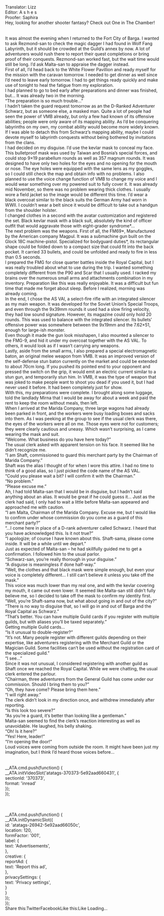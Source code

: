 <br/>
Translator: Lizz<br/>
Editor: A s h e s<br/>
Proofer: Saphira<br/>
Hey, looking for another shooter fantasy? Check out One in The Chamber!<br/>
<br/>
 <br/>
It was almost the evening when I returned to the Fort City of Barga. I wanted to ask Rezmond-san to check the magic dagger I had found in Wolf Fang Labyrinth, but it should be crowded at the Guild’s annex by now. A lot of adventurers would rush there to report their quest completions or bring proof of their conquests. Rezmond-san worked fast, but the wait time would still be long. I’d ask Malta-san to appraise the dagger instead.<br/>
First of all, I’d head back to the White Flower Pavillion and ready myself for the mission with the caravan tomorrow. I needed to get dinner as well since I’d need to leave early tomorrow. I had to get things ready quickly and make use of tonight to heal the fatigue from my exploration.<br/>
I had planned to go to bed early after preparations and dinner was finished, but… It was already two in the morning.<br/>
“The preparation is so much trouble…”<br/>
I hadn’t taken the guard request tomorrow as an the D-Ranked Adventurer Schwarz, but as someone else, a masked man. Quite a lot of people had seen the power of VMB already, but only a few had known of its offensive abilities; people were only aware of its mapping ability. As I’d be conquering labyrinths on my own, my combat ability would become more widely known. If I was able to detach this from Schwarz’s mapping ability, maybe I could devote myself to labyrinth conquests without being bothered by invitations from the clans.<br/>
I had decided on my disguise. I’d use the kevlar mask to conceal my face. This bulletproof mask was used by Taiwan and Bosnia’s special forces, and could stop 9×19 parabellum rounds as well as 357 magnum rounds. It was designed to have only two holes for the eyes and no opening for the mouth or nose. The eye holes were equipped with the same lens as my goggles, so I could still check the map and obtain info with no problems. I also planned to use the voice change function of VMB to change my voice and I would wear something over my powered suit to fully cover it. It was already mid November, so there was no problem wearing thick clothes. I usually wore a field jacket so the image would be different this time. I’d wear a black overcoat similar to the black suits the German Army had worn in WWII. I couldn’t wear a belt since it would be difficult to take out a handgun from the shoulder holster.<br/>
I changed clothes in a second with the avatar customization and registered the set. Black kevlar mask with a black suit, absolutely the kind of officer outfit that would aggravate those with eight-grader syndrome*…<br/>
The next problem was the weapons. First of all, the FM69*, Manufactured by the American company Magpul. It was a submachine gun built on the Glock 18C machine-pistol. Specialized for bodyguard duties*, its rectangular shape could be folded down to a compact size that could fit into the back pocket. It carried 33 bullets, and could be unfolded and ready to fire in less than 0.5 seconds.<br/>
I prepared the FMG for close quarter battles inside the Royal Capital, but I was really troubled about what to use during the trip. I wanted something completely different from the P90 and Scar that I usually used. I racked my brains over the numerous small arms and attachments combination in my inventory. Preparation like this was really enjoyable. It was a difficult but fun time that made me forget about sleep. Before I realized, morning was already coming.<br/>
In the end, I chose the AS VAl, a select-fire rifle with an integrated silencer as my main weapon. It was developed for the Soviet Union’s Special Troops, and even through the 9x39mm rounds it used had a slow firing velocity, they had low sound signature. However, its magazine could only hold 20 rounds. This was used to balance with the integrated silencer. Its bullets’ offensive power was somewhere between the 9x19mm and the 7.62×51, enough for large-ish monster.<br/>
Even though it made the gun look misshapen, I also mounted a silencer to the FMG-9, and hid it under my overcoat together with the AS VAL. To others, it would look as if I wasn’t carrying any weapons.<br/>
Lastly, aside from the small arms, I also prepared a special electromagnetic baton, an original melee weapon from VMB. It was an improved version of the self-defense stun baton currently on the market and could be extended to about 70cm long. If you pushed its pointed end to your opponent and pressed the switch on the grip, it would emit an electric current similar to a stun gun, and temporarily stun him. In VMB, it was the type of weapon that was joked to make people want to shoot you dead if you used it, but I had never used it before. It had been completely just for show.<br/>
With this, my preparations were complete. I brought along some luggage, told the landlady Mirna that I would be away for about a week and paid the rent to keep the room without meals, then left.<br/>
When I arrived at the Marida Company, three large wagons had already been parked in front, and the workers were busy loading boxes and sacks into them. As I was peeking at the group to see if the usual clerk was there, the eyes of the workers were all on me. Those eyes were not for customers; they were clearly cautious and uneasy. Which wasn’t surprising, as I came wearing the mask and suit.<br/>
“Welcome. What business do you have here today?”<br/>
The usual clerk asked with apparent tension on his face. It seemed like he didn’t recognize me.<br/>
“I am Shaft, commissioned to guard this merchant party by the Chairman of Marida Company.”<br/>
Shaft was the alias I thought of for when I wore this attire. I had no time to think of a good alias, so I just picked the code name of the AS VAL.<br/>
“Could you please wait a bit? I will confirm it with the Chairman.”<br/>
“No problem.”<br/>
“Please excuse me.”<br/>
Ah, I had told Malta-san that I would be in disguise, but I hadn’t said anything about an alias. It would be great if he could guess it… Just as the clerk had said, I only had to wait a little before Malta-san appeared and approached me with caution.<br/>
“I am Malta, Chairman of the Marida Company. Excuse me, but I would like to confirm under whose commission do you come as a guard of this merchant party?”<br/>
“…I come here in place of a D-rank adventurer called Schwarz. I heard that you have acknowledged this. Is it not true?”<br/>
“I apologize; of course I have known about this. Shaft-sama, please come inside. It will be a while until we depart.”<br/>
Just as expected of Malta-san – he had skillfully guided me to get a confirmation. I followed him to the usual parlor.<br/>
“Schwarz-san, you’re really thorough in your disguise.”<br/>
“A disguise is meaningless if done half-way.”<br/>
“Well, the clothes and that black mask were simple enough, but even your voice is completely different… I still can’t believe it unless you take off the mask.”<br/>
This voice was much lower than my real one, and with the kevlar covering my mouth, it came out even lower. It seemed like Malta-san still didn’t fully believe me, so I decided to take off the mask to confirm my identity first.<br/>
“Well, you’re Shaft-sama now, but what about going in and out of the city?”<br/>
“There is no way to disguise that, so I will go in and out of Barga and the Royal Capital as Schwarz.”<br/>
“That’s better. You can have multiple Guild cards if you register with multiple guilds, but with aliases you’ll be taxed separately.”<br/>
Getting multiple Guild cards…<br/>
“Is it unusual to double-register?”<br/>
“It’s not. Many people register with different guilds depending on their expertise, like adventurers registering with the Merchant Guild or the Magician Guild. Some facilities can’t be used without the registration card of the specialized guild.”<br/>
“I see…”<br/>
Since it was not unusual, I considered registering with another guild as Shaft once we reached the Royal Capital. While we were chatting, the usual clerk entered the parlour.<br/>
“Chairman, three adventurers from the General Guild has come under our commission. Should I bring them to you?”<br/>
“Oh, they have come? Please bring them here.”<br/>
“I will right away.”<br/>
The clerk didn’t look in my direction once, and withdrew immediately after reporting.<br/>
“Is this look too severe?”<br/>
“As you’re a guard, it’s better than looking like a gentleman.”<br/>
Malta-san seemed to find the clerk’s reaction interesting as well as unavoidable. He laughed, his belly shaking.<br/>
“Oh! Is it here?”<br/>
“Yes! Here, leader!”<br/>
“I’m opening the door!”<br/>
Loud voices were coming from outside the room. It might have been just my imagination, but I think I’d heard those voices before…<br/>
<br/>
<br/>
            __ATA.cmd.push(function() {<br/>
                __ATA.initVideoSlot('atatags-370373-5e92aad660431', {<br/>
                    sectionId: '370373',<br/>
                    format: 'inread'<br/>
                });<br/>
            });<br/>
        <br/>
 <br/>
<br/>
				__ATA.cmd.push(function() {<br/>
					__ATA.initDynamicSlot({<br/>
						id: 'atatags-26942-5e92aad66050c',<br/>
						location: 120,<br/>
						formFactor: '001',<br/>
						label: {<br/>
							text: 'Advertisements',<br/>
						},<br/>
						creative: {<br/>
							reportAd: {<br/>
								text: 'Report this ad',<br/>
							},<br/>
							privacySettings: {<br/>
								text: 'Privacy settings',<br/>
							}<br/>
						}<br/>
					});<br/>
				});<br/>
			Share this:TwitterFacebookLike this:Like Loading... 